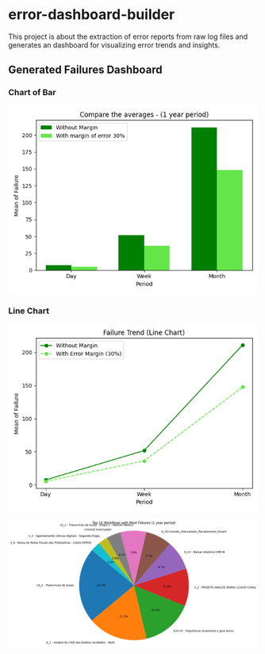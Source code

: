 # error-dashboard-builder
This project is about the extraction of error reports from raw log files and generates an dashboard for visualizing error trends and insights. 

## Generated Failures Dashboard

### Chart of Bar
![Bar Chart](generated_images/dashboard.png)

### Line Chart
![Line Chart](generated_images/dashboard_line.png)

![Pizza Chart](generated_images/dashboard_pizza.png)